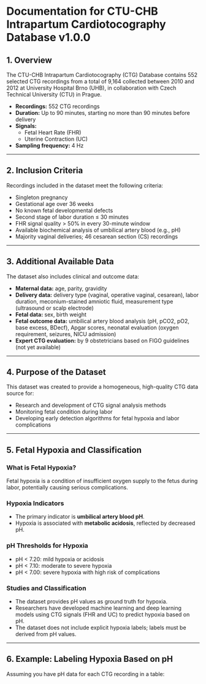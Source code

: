 # Documentation for CTU-CHB Intrapartum Cardiotocography Database v1.0.0

## 1. Overview

The CTU-CHB Intrapartum Cardiotocography (CTG) Database contains 552 selected CTG recordings from a total of 9,164 collected between 2010 and 2012 at University Hospital Brno (UHB), in collaboration with Czech Technical University (CTU) in Prague.

- **Recordings:** 552 CTG recordings
- **Duration:** Up to 90 minutes, starting no more than 90 minutes before delivery
- **Signals:**
  - Fetal Heart Rate (FHR)
  - Uterine Contraction (UC)
- **Sampling frequency:** 4 Hz

---

## 2. Inclusion Criteria

Recordings included in the dataset meet the following criteria:

- Singleton pregnancy
- Gestational age over 36 weeks
- No known fetal developmental defects
- Second stage of labor duration ≤ 30 minutes
- FHR signal quality > 50% in every 30-minute window
- Available biochemical analysis of umbilical artery blood (e.g., pH)
- Majority vaginal deliveries; 46 cesarean section (CS) recordings

---

## 3. Additional Available Data

The dataset also includes clinical and outcome data:

- **Maternal data:** age, parity, gravidity
- **Delivery data:** delivery type (vaginal, operative vaginal, cesarean), labor duration, meconium-stained amniotic fluid, measurement type (ultrasound or scalp electrode)
- **Fetal data:** sex, birth weight
- **Fetal outcome data:** umbilical artery blood analysis (pH, pCO2, pO2, base excess, BDecf), Apgar scores, neonatal evaluation (oxygen requirement, seizures, NICU admission)
- **Expert CTG evaluation:** by 9 obstetricians based on FIGO guidelines (not yet available)

---

## 4. Purpose of the Dataset

This dataset was created to provide a homogeneous, high-quality CTG data source for:

- Research and development of CTG signal analysis methods
- Monitoring fetal condition during labor
- Developing early detection algorithms for fetal hypoxia and labor complications

---

## 5. Fetal Hypoxia and Classification

### What is Fetal Hypoxia?

Fetal hypoxia is a condition of insufficient oxygen supply to the fetus during labor, potentially causing serious complications.

### Hypoxia Indicators

- The primary indicator is **umbilical artery blood pH**.
- Hypoxia is associated with **metabolic acidosis**, reflected by decreased pH.

### pH Thresholds for Hypoxia

- pH < 7.20: mild hypoxia or acidosis
- pH < 7.10: moderate to severe hypoxia
- pH < 7.00: severe hypoxia with high risk of complications

### Studies and Classification

- The dataset provides pH values as ground truth for hypoxia.
- Researchers have developed machine learning and deep learning models using CTG signals (FHR and UC) to predict hypoxia based on pH.
- The dataset does not include explicit hypoxia labels; labels must be derived from pH values.

---

## 6. Example: Labeling Hypoxia Based on pH

Assuming you have pH data for each CTG recording in a table:
